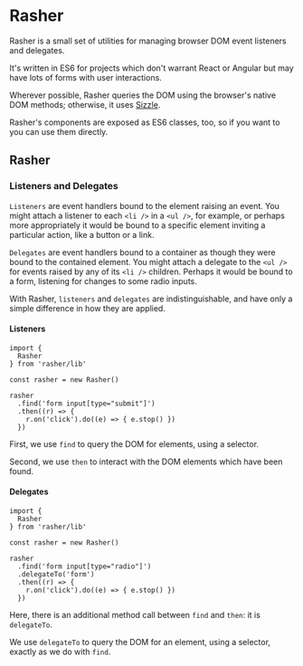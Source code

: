 # Rasher

Rasher is a small set of utilities for managing browser DOM event listeners and delegates.

It's written in ES6 for projects which don't warrant React or Angular but may have lots of forms with user interactions.

Wherever possible, Rasher queries the DOM using the browser's native DOM methods; otherwise, it uses [Sizzle](https://sizzlejs.com/).

Rasher's components are exposed as ES6 classes, too, so if you want to you can use them directly.

## Rasher

### Listeners and Delegates

`Listeners` are event handlers bound to the element raising an event. You might attach a listener to each `<li />` in a `<ul />`, for example, or perhaps more appropriately it would be bound to a specific element inviting a particular action, like a button or a link.


`Delegates` are event handlers bound to a container as though they were bound to the contained element. You might attach a delegate to the `<ul />` for events raised by any of its `<li />` children. Perhaps it would be bound to a form, listening for changes to some radio inputs.

With Rasher, `listeners` and `delegates` are indistinguishable, and have only a simple difference in how they are applied.

#### Listeners 

```
import { 
  Rasher 
} from 'rasher/lib'

const rasher = new Rasher()

rasher
  .find('form input[type="submit"]')
  .then((r) => {
  	r.on('click').do((e) => { e.stop() })
  })
```

First, we use `find` to query the DOM for elements, using a selector.

Second, we use `then` to interact with the DOM elements which have been found.

#### Delegates 

```
import { 
  Rasher 
} from 'rasher/lib'

const rasher = new Rasher()

rasher
  .find('form input[type="radio"]')
  .delegateTo('form')
  .then((r) => {
  	r.on('click').do((e) => { e.stop() })
  })
```

Here, there is an additional method call between `find` and `then`: it is `delegateTo`.

We use `delegateTo` to query the DOM for an element, using a selector, exactly as we do with `find`.

<!--
### Attaching handlers

### Detaching handlers
-->
